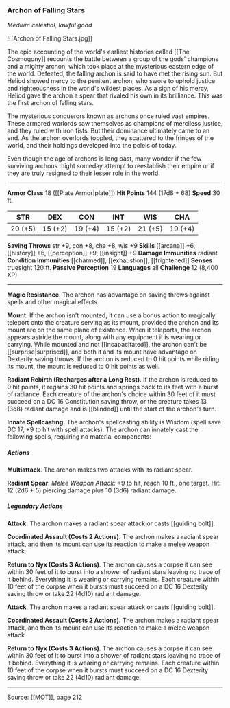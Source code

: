 ### Archon of Falling Stars
_Medium celestial, lawful good_

![[Archon of Falling Stars.jpg]]

The epic accounting of the world's earliest histories called [[The Cosmogony]] recounts the battle between a group of the gods' champions and a mighty archon, which took place at the mysterious eastern edge of the world. Defeated, the falling archon is said to have met the rising sun. But Heliod showed mercy to the penitent archon, who swore to uphold justice and righteousness in the world's wildest places. As a sign of his mercy, Heliod gave the archon a spear that rivaled his own in its brilliance. This was the first archon of falling stars.

The mysterious conquerors known as archons once ruled vast empires. These armored warlords saw themselves as champions of merciless justice, and they ruled with iron fists. But their dominance ultimately came to an end. As the archon overlords toppled, they scattered to the fringes of the world, and their holdings developed into the poleis of today.

Even though the age of archons is long past, many wonder if the few surviving archons might someday attempt to reestablish their empire or if they are truly resigned to their lesser role in the world.




---

**Armor Class** 18 ([[Plate Armor|plate]])
**Hit Points** 144 (17d8 + 68)
**Speed** 30 ft.

| STR     | DEX     | CON     | INT     | WIS     | CHA     |
|---------|---------|---------|---------|---------|---------|
| 20 (+5) | 15 (+2) | 19 (+4) | 15 (+2) | 21 (+5) | 19 (+4) |

**Saving Throws** str +9, con +8, cha +8, wis +9
**Skills** [[arcana]] +6, [[history]] +6, [[perception]] +9, [[insight]] +9
**Damage Immunities** radiant
**Condition Immunities** [[charmed]], [[exhaustion]], [[frightened]]
**Senses** truesight 120 ft.
**Passive Perception** 19
**Languages** all
**Challenge** 12 (8,400 XP)

---

**Magic Resistance**. The archon has advantage on saving throws against spells and other magical effects.

**Mount**. If the archon isn't mounted, it can use a bonus action to magically teleport onto the creature serving as its mount, provided the archon and its mount are on the same plane of existence. When it teleports, the archon appears astride the mount, along with any equipment it is wearing or carrying. While mounted and not [[incapacitated]], the archon can't be [[surprise|surprised]], and both it and its mount have advantage on Dexterity saving throws. If the archon is reduced to 0 hit points while riding its mount, the mount is reduced to 0 hit points as well.

**Radiant Rebirth (Recharges after a Long Rest)**. If the archon is reduced to 0 hit points, it regains 30 hit points and springs back to its feet with a burst of radiance. Each creature of the archon's choice within 30 feet of it must succeed on a DC 16 Constitution saving throw, or the creature takes 13 (3d8) radiant damage and is [[blinded]] until the start of the archon's turn.

**Innate Spellcasting.** The archon's spellcasting ability is Wisdom (spell save DC 17, +9 to hit with spell attacks). The archon can innately cast the following spells, requiring no material components:

##### Actions
**Multiattack**. The archon makes two attacks with its radiant spear.

**Radiant Spear**. _Melee Weapon Attack:_ +9 to hit, reach 10 ft., one target. Hit: 12 (2d6 + 5) piercing damage plus 10 (3d6) radiant damage.

##### Legendary Actions
**Attack**. The archon makes a radiant spear attack or casts [[guiding bolt]].

**Coordinated Assault (Costs 2 Actions)**. The archon makes a radiant spear attack, and then its mount can use its reaction to make a melee weapon attack.

**Return to Nyx (Costs 3 Actions)**. The archon causes a corpse it can see within 30 feet of it to burst into a shower of radiant stars leaving no trace of it behind. Everything it is wearing or carrying remains. Each creature within 10 feet of the corpse when it bursts must succeed on a DC 16 Dexterity saving throw or take 22 (4d10) radiant damage.

**Attack**. The archon makes a radiant spear attack or casts [[guiding bolt]].

**Coordinated Assault (Costs 2 Actions)**. The archon makes a radiant spear attack, and then its mount can use its reaction to make a melee weapon attack.

**Return to Nyx (Costs 3 Actions)**. The archon causes a corpse it can see within 30 feet of it to burst into a shower of radiant stars leaving no trace of it behind. Everything it is wearing or carrying remains. Each creature within 10 feet of the corpse when it bursts must succeed on a DC 16 Dexterity saving throw or take 22 (4d10) radiant damage.


---

Source: [[MOT]], page 212